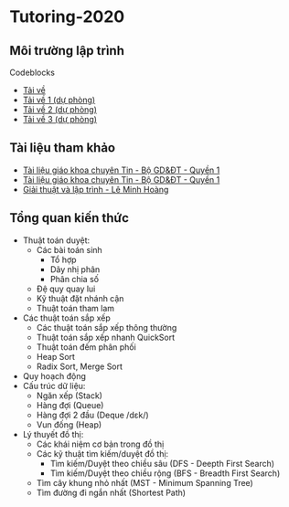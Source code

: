 # Tutoring-2020

## Môi trường lập trình

Codeblocks  

* [Tải về](https://www.fosshub.com/Code-Blocks.html?dwl=codeblocks-20.03mingw-nosetup.zip)
* [Tải về 1 (dự phòng)](https://sourceforge.net/projects/codeblocks/files/Binaries/20.03/Windows/codeblocks-20.03mingw-nosetup.zip/download)
* [Tải về 2 (dự phòng)](https://www.fosshub.com/Code-Blocks.html?dwl=codeblocks-20.03mingw-setup.exe)
* [Tải về 3 (dự phòng)](https://sourceforge.net/projects/codeblocks/files/Binaries/20.03/Windows/codeblocks-20.03mingw-setup.exe/download)

## Tài liệu tham khảo

* [Tài liệu giáo khoa chuyên Tin - Bộ GD&ĐT - Quyền 1](https://goo.gl/QQMRN4)
* [Tài liệu giáo khoa chuyên Tin - Bộ GD&ĐT - Quyền 1](https://drive.google.com/file/d/1Nh-X1uDHCNH_29JSuZJv8WzYGnrkUg6b/view?usp=sharing)
* [Giải thuật và lập trình - Lê Minh Hoàng](https://goo.gl/ZQeofV)

## Tổng quan kiến thức

* Thuật toán duyệt:
    * Các bài toán sinh 
        * Tổ hợp
        * Dãy nhị phân
        * Phân chia số
    * Đệ quy quay lui
    * Kỹ thuật đặt nhánh cận
    * Thuật toán tham lam
* Các thuật toán sắp xếp
    * Các thuật toán sắp xếp thông thường
    * Thuật toán sắp xếp nhanh QuickSort
    * Thuật toán đếm phân phối
    * Heap Sort
    * Radix Sort, Merge Sort
* Quy hoạch động
* Cấu trúc dữ liệu:
    * Ngăn xếp (Stack)
    * Hàng đợi (Queue)
    * Hàng đợi 2 đầu (Deque /dɛk/)
    * Vun đống (Heap)
* Lý thuyết đồ thị:
    * Các khái niệm cơ bản trong đồ thị
    * Các kỹ thuật tìm kiếm/duyệt đồ thị:
        * Tìm kiếm/Duyệt theo chiều sâu (DFS - Deepth First Search)
        * Tìm kiếm/Duyệt theo chiều rộng (BFS - Breadth First Search)
    * Tìm cây khung nhỏ nhất (MST - Minimum Spanning Tree)
    * Tìm đường đi ngắn nhất (Shortest Path)


